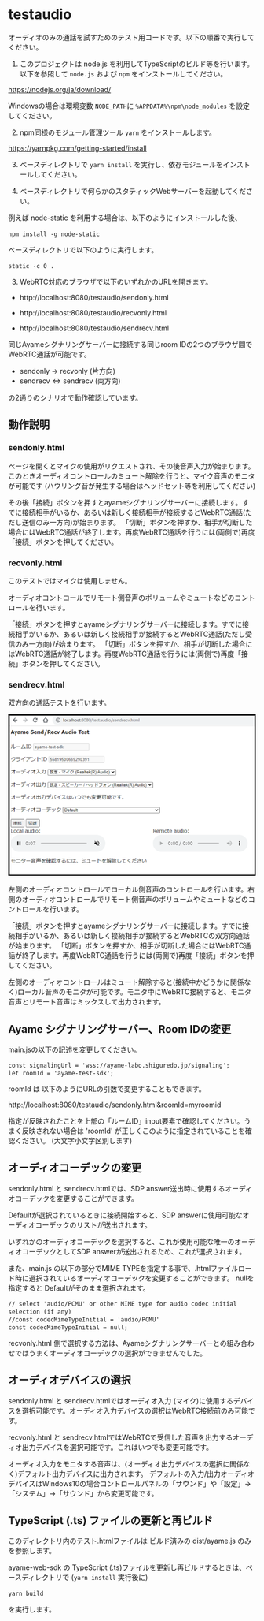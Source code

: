 # testaudio

オーディオのみの通話を試すためのテスト用コードです。以下の順番で実行してください。

1. このプロジェクトは node.js を利用してTypeScriptのビルド等を行います。以下を参照して `node.js` および `npm` をインストールしてください。

https://nodejs.org/ja/download/

Windowsの場合は環境変数 `NODE_PATH`に `%APPDATA%\npm\node_modules` を設定してください。

2. npm同様のモジュール管理ツール `yarn` をインストールします。

https://yarnpkg.com/getting-started/install

3. ベースディレクトリで `yarn install` を実行し、依存モジュールをインストールしてください。

2. ベースディレクトリで何らかのスタティックWebサーバーを起動してください。

例えば node-static を利用する場合は、以下のようにインストールした後、

`npm install -g node-static`

ベースディレクトリで以下のように実行します。

`static -c 0 .`

3. WebRTC対応のブラウザで以下のいずれかのURLを開きます。

* http://localhost:8080/testaudio/sendonly.html

* http://localhost:8080/testaudio/recvonly.html

* http://localhost:8080/testaudio/sendrecv.html


同じAyameシグナリングサーバーに接続する同じroom IDの2つのブラウザ間でWebRTC通話が可能です。

* sendonly → recvonly (片方向)
* sendrecv ⇔ sendrecv (両方向)

の2通りのシナリオで動作確認しています。


## 動作説明

### sendonly.html

ページを開くとマイクの使用がリクエストされ、その後音声入力が始まります。
このときオーディオコントロールのミュート解除を行うと、マイク音声のモニタが可能です (ハウリング音が発生する場合はヘッドセット等を利用してください)

その後「接続」ボタンを押すとayameシグナリングサーバーに接続します。すでに接続相手がいるか、あるいは新しく接続相手が接続するとWebRTC通話(ただし送信のみ一方向)が始まります。
「切断」ボタンを押すか、相手が切断した場合にはWebRTC通話が終了します。再度WebRTC通話を行うには(両側で)再度「接続」ボタンを押してください。

### recvonly.html

このテストではマイクは使用しません。

オーディオコントロールでリモート側音声のボリュームやミュートなどのコントロールを行います。

「接続」ボタンを押すとayameシグナリングサーバーに接続します。すでに接続相手がいるか、あるいは新しく接続相手が接続するとWebRTC通話(ただし受信のみ一方向)が始まります。
「切断」ボタンを押すか、相手が切断した場合にはWebRTC通話が終了します。再度WebRTC通話を行うには(両側で)再度「接続」ボタンを押してください。

### sendrecv.html

双方向の通話テストを行います。

![sendrecv.html](testaudio_sendrecv.png)

左側のオーディオコントロールでローカル側音声のコントロールを行います。右側のオーディオコントロールでリモート側音声のボリュームやミュートなどのコントロールを行います。

「接続」ボタンを押すとayameシグナリングサーバーに接続します。すでに接続相手がいるか、あるいは新しく接続相手が接続するとWebRTCの双方向通話が始まります。
「切断」ボタンを押すか、相手が切断した場合にはWebRTC通話が終了します。再度WebRTC通話を行うには(両側で)再度「接続」ボタンを押してください。

左側のオーディオコントロールはミュート解除すると(接続中かどうかに関係なく)ローカル音声のモニタが可能です。モニタ中にWebRTC接続すると、モニタ音声とリモート音声はミックスして出力されます。

## Ayame シグナリングサーバー、Room IDの変更

main.jsの以下の記述を変更してください。

```
const signalingUrl = 'wss://ayame-labo.shiguredo.jp/signaling';
let roomId = 'ayame-test-sdk';
```

roomId は 以下のようにURLの引数で変更することもできます。

http://localhost:8080/testaudio/sendonly.html&roomId=myroomid

指定が反映されたことを上部の「ルームID」input要素で確認してください。うまく反映されない場合は 'roomId' が正しくこのように指定されていることを確認ください。 (大文字小文字区別します)

## オーディオコーデックの変更

sendonly.html と sendrecv.htmlでは、SDP answer送出時に使用するオーディオコーデックを変更することができます。

Defaultが選択されているときに接続開始すると、SDP answerに使用可能なオーディオコーデックのリストが送出されます。

いずれかのオーディオコーデックを選択すると、これが使用可能な唯一のオーディオコーデックとしてSDP answerが送出されるため、これが選択されます。

また、main.js の以下の部分でMIME TYPEを指定する事で、.htmlファイルロード時に選択されているオーディオコーデックを変更することができます。 nullを指定すると Defaultがそのまま選択されます。

```
// select 'audio/PCMU' or other MIME type for audio codec initial selection (if any)
//const codecMimeTypeInitial = 'audio/PCMU'
const codecMimeTypeInitial = null;
```

recvonly.html 側で選択する方法は、Ayameシグナリングサーバーとの組み合わせではうまくオーディオコーデックの選択ができませんでした。

## オーディオデバイスの選択

sendonly.html と sendrecv.htmlではオーディオ入力 (マイク)に使用するデバイスを選択可能です。オーディオ入力デバイスの選択はWebRTC接続前のみ可能です。

recvonly.html と sendrecv.htmlではWebRTCで受信した音声を出力するオーディオ出力デバイスを選択可能です。これはいつでも変更可能です。

オーディオ入力をモニタする音声は、(オーディオ出力デバイスの選択に関係なく)デフォルト出力デバイスに出力されます。
デフォルトの入力/出力オーディオデバイスはWindows10の場合コントロールパネルの「サウンド」や「設定」→「システム」→「サウンド」から変更可能です。

## TypeScript (.ts) ファイルの更新と再ビルド

このディレクトリ内のテスト.htmlファイルは ビルド済みの dist/ayame.js のみを参照します。

ayame-web-sdk の TypeScript (.ts)ファイルを更新し再ビルドするときは、ベースディレクトリで (`yarn install` 実行後に)

`yarn build`

を実行します。

